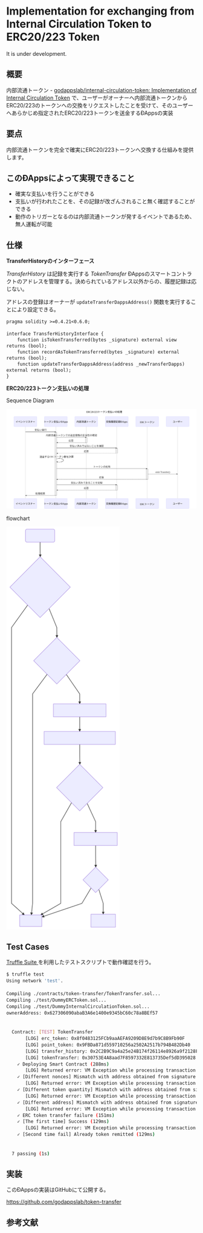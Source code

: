# Implementation for exchanging from Internal Circulation Token to ERC20/223 Token

It is under development.

## 概要

内部流通トークン - [godappslab/internal\-circulation\-token: Implementation of Internal Circulation Token](https://github.com/godappslab/internal-circulation-token) で、ユーザーがオーナーへ内部流通トークンからERC20/223のトークンへの交換をリクエストしたことを受けて、そのユーザーへあらかじめ指定されたERC20/223トークンを送金するÐAppsの実装

## 要点

内部流通トークンを完全で確実にERC20/223トークンへ交換する仕組みを提供します。

## このÐAppsによって実現できること

- 確実な支払いを行うことができる
- 支払いが行われたことを、その記録が改ざんされること無く確認することができる
- 動作のトリガーとなるのは内部流通トークンが発するイベントであるため、無人運転が可能

## 仕様

**TransferHistoryのインターフェース**

*TransferHistory* は記録を実行する *TokenTransfer* ÐAppsのスマートコントラクトのアドレスを管理する。決められているアドレス以外からの、履歴記録は応じない。

アドレスの登録はオーナーが `updateTransferDappsAddress()` 関数を実行することにより設定できる。

```solidity
pragma solidity >=0.4.21<0.6.0;

interface TransferHistoryInterface {
    function isTokenTransferred(bytes _signature) external view returns (bool);
    function recordAsTokenTransferred(bytes _signature) external returns (bool);
    function updateTransferDappsAddress(address _newTransferDapps) external returns (bool);
}
```

**ERC20/223トークン支払いの処理**

Sequence Diagram

![ERC20/223トークン支払いの処理](./docs/sequence-diagram/token-transfer.svg)

flowchart

<img src="./docs/flowchart/token-transfer.svg" width="300" alt="ERC20/223トークン支払いの処理">

## Test Cases

[Truffle Suite ](https://truffleframework.com/) を利用したテストスクリプトで動作確認を行う。

```bash
$ truffle test 
Using network 'test'.

Compiling ./contracts/token-transfer/TokenTransfer.sol...
Compiling ./test/DummyERCToken.sol...
Compiling ./test/DummyInternalCirculationToken.sol...
ownerAddress: 0x627306090abaB3A6e1400e9345bC60c78a8BEf57


  Contract: [TEST] TokenTransfer
       [LOG] erc_token: 0x8f0483125FCb9aaAEFA9209D8E9d7b9C8B9Fb90F
       [LOG] point_token: 0x9FBDa871d559710256a2502A2517b794B482Db40
       [LOG] transfer_history: 0x2C2B9C9a4a25e24B174f26114e8926a9f2128FE4
       [LOG] tokenTransfer: 0x30753E4A8aad7F8597332E813735Def5dD395028
    ✓ Deploying Smart Contract (288ms)
       [LOG] Returned error: VM Exception while processing transaction: revert Mismatch with address obtained from signature -- Reason given: Mismatch with address obtained from signature.
    ✓ [Different nonces] Mismatch with address obtained from signature (177ms)
       [LOG] Returned error: VM Exception while processing transaction: revert Mismatch with address obtained from signature -- Reason given: Mismatch with address obtained from signature.
    ✓ [Different token quantity] Mismatch with address obtained from signature (136ms)
       [LOG] Returned error: VM Exception while processing transaction: revert Mismatch with address obtained from signature -- Reason given: Mismatch with address obtained from signature.
    ✓ [Different address] Mismatch with address obtained from signature (120ms)
       [LOG] Returned error: VM Exception while processing transaction: revert transfer failed -- Reason given: transfer failed.
    ✓ ERC token transfer failure (151ms)
    ✓ [The first time] Success (129ms)
       [LOG] Returned error: VM Exception while processing transaction: revert Already token remitted -- Reason given: Already token remitted.
    ✓ [Second time fail] Already token remitted (129ms)


  7 passing (1s)
```

## 実装

このÐAppsの実装はGitHubにて公開する。

https://github.com/godappslab/token-transfer

## 参考文献

